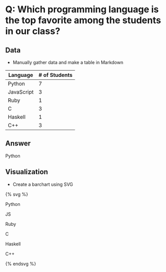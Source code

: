 # Q: Which programming language is the top favorite among the students in our class?

## Data

* Manually gather data and make a table in Markdown


| Language | # of Students |
| -- | -- |
| Python | 7 |
| JavaScript | 3 |
| Ruby | 1 |
| C | 3 |
| Haskell | 1 |
| C++ | 3 |


## Answer

Python

## Visualization

* Create a barchart using SVG

{% svg %}

<!-- extend this into a barchart -->
<rect x="0" width="20" height="70" style="fill:rgb(0,0,0);stroke-width:0;stroke:rgb(0,0,0)"/>

<text x="0" y="80" font-family="sans-serif" font-size="10px">Python</text>

<rect x="35" width="20" height="30" style="fill:rgb(0,0,0);stroke-width:0;stroke:rgb(0,0,0)"/>

<text x="35" y="40" font-family="sans-serif" font-size="10px">JS</text>

<rect x="70" width="20" height="10" style="fill:rgb(0,0,0);stroke-width:0;stroke:rgb(0,0,0)"/>

<text x="70" y="20" font-family="sans-serif" font-size="10px">Ruby</text>

<rect x="105" width="20" height="30" style="fill:rgb(0,0,0);stroke-width:0;stroke:rgb(0,0,0)"/>

<text x="105" y="40" font-family="sans-serif" font-size="10px">C</text>

<rect x="140" width="20" height="10" style="fill:rgb(0,0,0);stroke-width:0;stroke:rgb(0,0,0)"/>

<text x="140" y="20" font-family="sans-serif" font-size="10px">Haskell</text>

<rect x="175" width="20" height="30" style="fill:rgb(0,0,0);stroke-width:0;stroke:rgb(0,0,0)"/>

<text x="175" y="40" font-family="sans-serif" font-size="10px">C++</text>

{% endsvg %}
